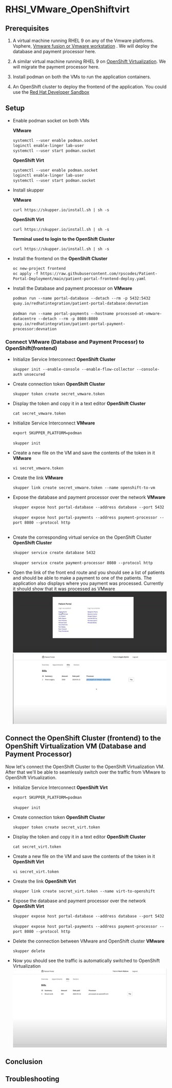 # RHSI_VMware_OpenShiftvirt

## Prerequisites
1. A virtual machine running RHEL 9 on any of the Vmware platforms. Vsphere, [Vmware fusion or Vmware workstation](https://blogs.vmware.com/teamfusion/2024/05/fusion-pro-now-available-free-for-personal-use.html) . We will deploy the database and payment processor here. 

2. A similar virtual machine running RHEL 9 on [OpenShift Virtualization](https://cloud.redhat.com/learn/getting-started-red-hat-openshift-virtualization?extIdCarryOver=true&intcmp=7013a000003SVWoAAO&sc_cid=7013a000003SpZ3AAK). We will migrate the payment processor here.

3. Install podman on both the VMs to run the application containers.  

4. An OpenShift cluster to deploy the frontend of the application. You could use the [Red Hat Developer Sandbox](https://developers.redhat.com/developer-sandbox)


## Setup
* Enable podman socket on both VMs

    **VMware**
    ```
    systemctl --user enable podman.socket
    loginctl enable-linger lab-user
    systemctl --user start podman.socket
    ```

    **OpenShift Virt**
    ```
    systemctl --user enable podman.socket
    loginctl enable-linger lab-user
    systemctl --user start podman.socket
    ```



* Install skupper 

    **VMware**
    ```
    curl https://skupper.io/install.sh | sh -s
    ```

    **OpenShift Virt**
    ```
    curl https://skupper.io/install.sh | sh -s
    ```

    **Terminal used to login to the OpenShift Cluster**
    ```
    curl https://skupper.io/install.sh | sh -s
    ```

* Install the frontend on the **OpenShift Cluster**
    ```
    oc new-project frontend
    oc apply -f https://raw.githubusercontent.com/rpscodes/Patient-Portal-Deployment/main/patient-portal-frontend-deploy.yaml
    ```


* Install the Database and payment processor on **VMware**
    ```
    podman run --name portal-database --detach --rm -p 5432:5432 quay.io/redhatintegration/patient-portal-database:devnation 

    podman run --name portal-payments --hostname processed-at-vmware-datacentre --detach --rm -p 8080:8080 quay.io/redhatintegration/patient-portal-payment-processor:devnation

    ```

### Connect VMware (Database and Payment Processr) to OpenShift(frontend)
* Initialize Service Interconnect 
    **OpenShift Cluster**
    ```
    skupper init --enable-console --enable-flow-collector --console-auth unsecured
    ```

* Create connection token
    **OpenShift Cluster**
    ```
    skupper token create secret_vmware.token
    ```

* Display the token and copy it in a text editor
    **OpenShift Cluster**
    ```
    cat secret_vmware.token
    ```
* Initialize Service Interconnect
    **VMware**
    ```
    export SKUPPER_PLATFORM=podman

    skupper init

    ```

* Create a new file on the VM and save the contents of the token in it
    **VMware**
    ```
    vi secret_vmware.token

    ```

* Create the link
    **VMware**
    ```
    skupper link create secret_vmware.token --name openshift-to-vm

    ```

* Expose the database and payment processor over the network
    **VMware**
    ```
    skupper expose host portal-database --address database --port 5432

    skupper expose host portal-payments --address payment-processor --port 8080 --protocol http


    ```

* Create the corresponding virtual service on the OpenShift Cluster
    **OpenShift Cluster**
    ```
    skupper service create database 5432

    skupper service create payment-processor 8080 --protocol http

    ```

* Open the link of the front end route and you should see a list of patients and should be able to make a payment to one of the patients. The application also displays where you payment was processed. Currently it should show that it was processed as VMware
![patients_vmware](images/vmware_patients.png)
![payments_vmware](images/vmware_payment.png)


## Connect the OpenShift Cluster (frontend) to the OpenShift Virtualization VM (Database and Payment Processor)

Now let's connect the OpenShift Cluster to the OpenShift Virtualization VM. After that we'll be able to seamlessly switch over the traffic from VMware to OpenShift Virtualization.

* Initialize Service Interconnect
    **OpenShift Virt**
    ```
    export SKUPPER_PLATFORM=podman

    skupper init

    ```

* Create connection token
    **OpenShift Cluster**
    ```
    skupper token create secret_virt.token
    ```

* Display the token and copy it in a text editor
    **OpenShift Cluster**
    ```
    cat secret_virt.token
    ```

* Create a new file on the VM and save the contents of the token in it 
    **OpenShift Virt**
    ```
    vi secret_virt.token
    ```

* Create the link
    **OpenShift Virt**
    ```
    skupper link create secret_virt.token --name virt-to-openshift
    ```
* Expose the database and payment processor over the network
    **OpenShift Virt**
    ```
    skupper expose host portal-database --address database --port 5432 

    skupper expose host portal-payments --address payment-processor --port 8080 --protocol http
    ```

* Delete the connection between VMware and OpenShift cluster
    **VMware**
    ```
    skupper delete
    ```

* Now you should see the traffic is automatically switched to OpenShift Virtualization
![payments_virt](images/openshift_virt_payment.png)

## Conclusion

## Troubleshooting












 






